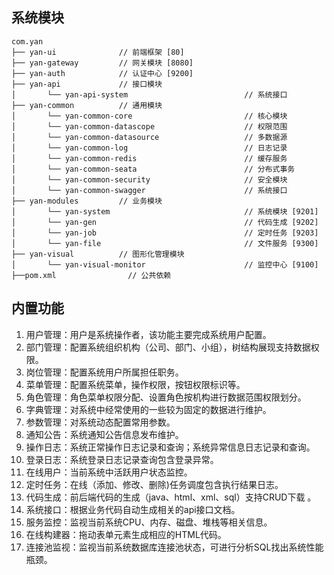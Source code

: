 ## 系统模块

~~~
com.yan     
├── yan-ui              // 前端框架 [80]
├── yan-gateway         // 网关模块 [8080]
├── yan-auth            // 认证中心 [9200]
├── yan-api             // 接口模块
│       └── yan-api-system                          // 系统接口
├── yan-common          // 通用模块
│       └── yan-common-core                         // 核心模块
│       └── yan-common-datascope                    // 权限范围
│       └── yan-common-datasource                   // 多数据源
│       └── yan-common-log                          // 日志记录
│       └── yan-common-redis                        // 缓存服务
│       └── yan-common-seata                        // 分布式事务
│       └── yan-common-security                     // 安全模块
│       └── yan-common-swagger                      // 系统接口
├── yan-modules         // 业务模块
│       └── yan-system                              // 系统模块 [9201]
│       └── yan-gen                                 // 代码生成 [9202]
│       └── yan-job                                 // 定时任务 [9203]
│       └── yan-file                                // 文件服务 [9300]
├── yan-visual          // 图形化管理模块
│       └── yan-visual-monitor                      // 监控中心 [9100]
├──pom.xml                // 公共依赖
~~~

## 内置功能

1.  用户管理：用户是系统操作者，该功能主要完成系统用户配置。
2.  部门管理：配置系统组织机构（公司、部门、小组），树结构展现支持数据权限。
3.  岗位管理：配置系统用户所属担任职务。
4.  菜单管理：配置系统菜单，操作权限，按钮权限标识等。
5.  角色管理：角色菜单权限分配、设置角色按机构进行数据范围权限划分。
6.  字典管理：对系统中经常使用的一些较为固定的数据进行维护。
7.  参数管理：对系统动态配置常用参数。
8.  通知公告：系统通知公告信息发布维护。
9.  操作日志：系统正常操作日志记录和查询；系统异常信息日志记录和查询。
10. 登录日志：系统登录日志记录查询包含登录异常。
11. 在线用户：当前系统中活跃用户状态监控。
12. 定时任务：在线（添加、修改、删除)任务调度包含执行结果日志。
13. 代码生成：前后端代码的生成（java、html、xml、sql）支持CRUD下载 。
14. 系统接口：根据业务代码自动生成相关的api接口文档。
15. 服务监控：监视当前系统CPU、内存、磁盘、堆栈等相关信息。
16. 在线构建器：拖动表单元素生成相应的HTML代码。
17. 连接池监视：监视当前系统数据库连接池状态，可进行分析SQL找出系统性能瓶颈。
